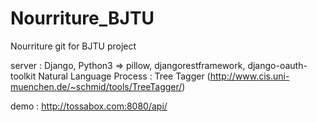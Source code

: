 # Nourriture_BJTU
Nourriture git for BJTU project

server : Django, Python3 => pillow, djangorestframework, django-oauth-toolkit
Natural Language Process : Tree Tagger (http://www.cis.uni-muenchen.de/~schmid/tools/TreeTagger/)

demo : http://tossabox.com:8080/api/
